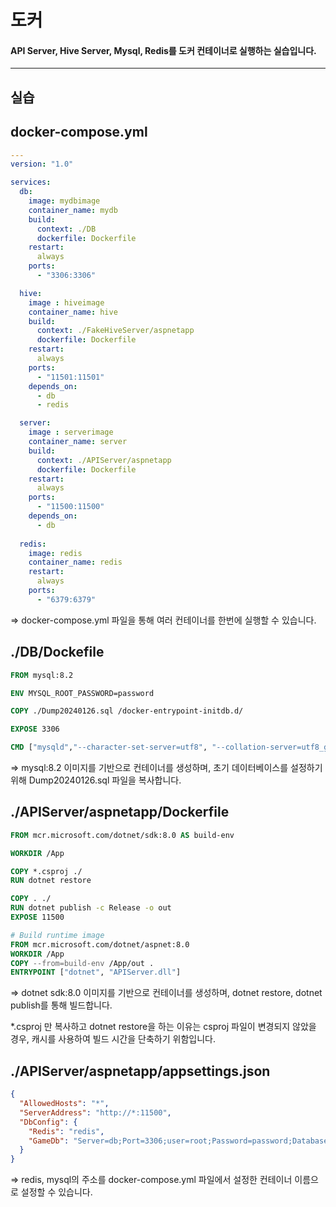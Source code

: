 # 도커

#### API Server, Hive Server, Mysql, Redis를 도커 컨테이너로 실행하는 실습입니다.
---
## 실습

## docker-compose.yml

```yaml
---
version: "1.0"

services:
  db:
    image: mydbimage
    container_name: mydb
    build:
      context: ./DB
      dockerfile: Dockerfile
    restart:
      always
    ports:
      - "3306:3306"

  hive:
    image : hiveimage
    container_name: hive
    build:
      context: ./FakeHiveServer/aspnetapp
      dockerfile: Dockerfile
    restart:
      always
    ports:
      - "11501:11501"
    depends_on:
      - db
      - redis

  server:
    image : serverimage
    container_name: server
    build:
      context: ./APIServer/aspnetapp
      dockerfile: Dockerfile
    restart:
      always
    ports:
      - "11500:11500"
    depends_on:
      - db
  
  redis:
    image: redis
    container_name: redis
    restart:
      always
    ports: 
      - "6379:6379"
```
=> docker-compose.yml 파일을 통해 여러 컨테이너를 한번에 실행할 수 있습니다.

## ./DB/Dockefile
```dockerfile
FROM mysql:8.2

ENV MYSQL_ROOT_PASSWORD=password

COPY ./Dump20240126.sql /docker-entrypoint-initdb.d/

EXPOSE 3306

CMD ["mysqld","--character-set-server=utf8", "--collation-server=utf8_general_ci"]
```
=> mysql:8.2 이미지를 기반으로 컨테이너를 생성하며, 초기 데이터베이스를 설정하기 위해 Dump20240126.sql 파일을 복사합니다.

## ./APIServer/aspnetapp/Dockerfile
```dockerfile
FROM mcr.microsoft.com/dotnet/sdk:8.0 AS build-env

WORKDIR /App

COPY *.csproj ./
RUN dotnet restore

COPY . ./
RUN dotnet publish -c Release -o out
EXPOSE 11500

# Build runtime image
FROM mcr.microsoft.com/dotnet/aspnet:8.0
WORKDIR /App
COPY --from=build-env /App/out .
ENTRYPOINT ["dotnet", "APIServer.dll"]
```
=> dotnet sdk:8.0 이미지를 기반으로 컨테이너를 생성하며, dotnet restore, dotnet publish를 통해 빌드합니다.

*.csproj 만 복사하고 dotnet restore을 하는 이유는 csproj 파일이 변경되지 않았을 경우, 캐시를 사용하여 빌드 시간을 단축하기 위함입니다.

## ./APIServer/aspnetapp/appsettings.json
``` json
{
  "AllowedHosts": "*",
  "ServerAddress": "http://*:11500",
  "DbConfig": {
    "Redis": "redis",
    "GameDb": "Server=db;Port=3306;user=root;Password=password;Database=game_db;Pooling=true;Min Pool Size=0;Max Pool Size=100;AllowUserVariables=True;"
  }
}

```

=> redis, mysql의 주소를 docker-compose.yml 파일에서 설정한 컨테이너 이름으로 설정할 수 있습니다.
